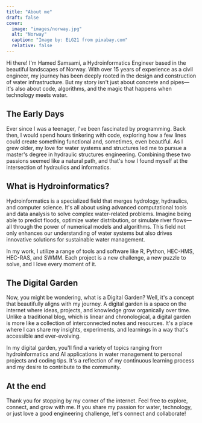 ```yaml
---
title: "About me"
draft: false
cover:
  image: "images/norway.jpg"
  alt: "Norway"
  caption: "Image by: ELG21 from pixabay.com"
  relative: false
---
```


Hi there! I'm Hamed Samsami, a Hydroinformatics Engineer based in the beautiful landscapes of Norway. With over 15 years of experience as a civil engineer, my journey has been deeply rooted in the design and construction of water infrastructure. But my story isn't just about concrete and pipes—it's also about code, algorithms, and the magic that happens when technology meets water.

## The Early Days

Ever since I was a teenager, I've been fascinated by programming. Back then, I would spend hours tinkering with code, exploring how a few lines could create something functional and, sometimes, even beautiful. As I grew older, my love for water systems and structures led me to pursue a master's degree in hydraulic structures engineering. Combining these two passions seemed like a natural path, and that's how I found myself at the intersection of hydraulics and informatics.

## What is Hydroinformatics?

Hydroinformatics is a specialized field that merges hydrology, hydraulics, and computer science. It's all about using advanced computational tools and data analysis to solve complex water-related problems. Imagine being able to predict floods, optimize water distribution, or simulate river flows—all through the power of numerical models and algorithms. This field not only enhances our understanding of water systems but also drives innovative solutions for sustainable water management.

In my work, I utilize a range of tools and software like R, Python, HEC-HMS, HEC-RAS, and SWMM. Each project is a new challenge, a new puzzle to solve, and I love every moment of it.

## The Digital Garden

Now, you might be wondering, what is a Digital Garden? Well, it's a concept that beautifully aligns with my journey. A digital garden is a space on the internet where ideas, projects, and knowledge grow organically over time. Unlike a traditional blog, which is linear and chronological, a digital garden is more like a collection of interconnected notes and resources. It's a place where I can share my insights, experiments, and learnings in a way that's accessible and ever-evolving.

In my digital garden, you'll find a variety of topics ranging from hydroinformatics and AI applications in water management to personal projects and coding tips. It's a reflection of my continuous learning process and my desire to contribute to the community.

## At the end

Thank you for stopping by my corner of the internet. Feel free to explore, connect, and grow with me. If you share my passion for water, technology, or just love a good engineering challenge, let's connect and collaborate!

